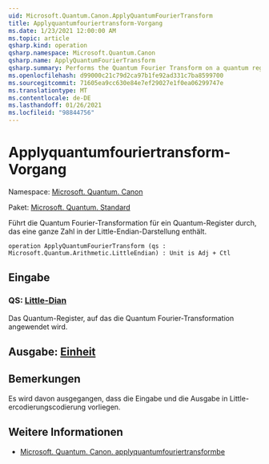 ```yaml
---
uid: Microsoft.Quantum.Canon.ApplyQuantumFourierTransform
title: Applyquantumfouriertransform-Vorgang
ms.date: 1/23/2021 12:00:00 AM
ms.topic: article
qsharp.kind: operation
qsharp.namespace: Microsoft.Quantum.Canon
qsharp.name: ApplyQuantumFourierTransform
qsharp.summary: Performs the Quantum Fourier Transform on a quantum register containing an integer in the little-endian representation.
ms.openlocfilehash: d99000c21c79d2ca97b1fe92ad331c7ba8599700
ms.sourcegitcommit: 71605ea9cc630e84e7ef29027e1f0ea06299747e
ms.translationtype: MT
ms.contentlocale: de-DE
ms.lasthandoff: 01/26/2021
ms.locfileid: "98844756"
---
```

# <a name="applyquantumfouriertransform-operation"></a>Applyquantumfouriertransform-Vorgang

Namespace: [Microsoft. Quantum. Canon](xref:Microsoft.Quantum.Canon)

Paket: [Microsoft. Quantum. Standard](https://nuget.org/packages/Microsoft.Quantum.Standard)


Führt die Quantum Fourier-Transformation für ein Quantum-Register durch, das eine ganze Zahl in der Little-Endian-Darstellung enthält.

```qsharp
operation ApplyQuantumFourierTransform (qs : Microsoft.Quantum.Arithmetic.LittleEndian) : Unit is Adj + Ctl
```


## <a name="input"></a>Eingabe

### <a name="qs--littleendian"></a>QS: [Little-Dian](xref:Microsoft.Quantum.Arithmetic.LittleEndian)

Das Quantum-Register, auf das die Quantum Fourier-Transformation angewendet wird.



## <a name="output--unit"></a>Ausgabe: [Einheit](xref:microsoft.quantum.lang-ref.unit)



## <a name="remarks"></a>Bemerkungen

Es wird davon ausgegangen, dass die Eingabe und die Ausgabe in Little-ercodierungscodierung vorliegen.

## <a name="see-also"></a>Weitere Informationen

- [Microsoft. Quantum. Canon. applyquantumfouriertransformbe](xref:Microsoft.Quantum.Canon.ApplyQuantumFourierTransformBE)